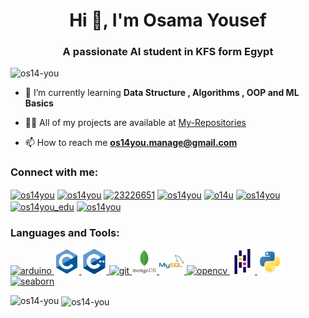 <h1 align="center">Hi 👋, I'm Osama Yousef</h1>
<h3 align="center">A passionate AI student in KFS form Egypt</h3>

<p align="left"> <img src="https://komarev.com/ghpvc/?username=os14-you&label=Profile%20views&color=0e75b6&style=flat" alt="os14-you" /> </p>

- 🌱 I’m currently learning **Data Structure , Algorithms , OOP and ML Basics**

- 👨‍💻 All of my projects are available at [My-Repositories](https://github.com/os14-you?tab=repositories)

- 📫 How to reach me **os14you.manage@gmail.com**

<h3 align="left">Connect with me:</h3>
<p align="left">
<a href="https://twitter.com/os14you" target="blank"><img align="center" src="https://raw.githubusercontent.com/rahuldkjain/github-profile-readme-generator/master/src/images/icons/Social/twitter.svg" alt="os14you" height="30" width="40" /></a>
<a href="https://linkedin.com/in/os14you" target="blank"><img align="center" src="https://raw.githubusercontent.com/rahuldkjain/github-profile-readme-generator/master/src/images/icons/Social/linked-in-alt.svg" alt="os14you" height="30" width="40" /></a>
<a href="https://stackoverflow.com/users/23226651" target="blank"><img align="center" src="https://raw.githubusercontent.com/rahuldkjain/github-profile-readme-generator/master/src/images/icons/Social/stack-overflow.svg" alt="23226651" height="30" width="40" /></a>
<a href="https://kaggle.com/os14you" target="blank"><img align="center" src="https://raw.githubusercontent.com/rahuldkjain/github-profile-readme-generator/master/src/images/icons/Social/kaggle.svg" alt="os14you" height="30" width="40" /></a>
<a href="https://fb.com/o14u" target="blank"><img align="center" src="https://raw.githubusercontent.com/rahuldkjain/github-profile-readme-generator/master/src/images/icons/Social/facebook.svg" alt="o14u" height="30" width="40" /></a>
<a href="https://instagram.com/os14you" target="blank"><img align="center" src="https://raw.githubusercontent.com/rahuldkjain/github-profile-readme-generator/master/src/images/icons/Social/instagram.svg" alt="os14you" height="30" width="40" /></a>
<a href="https://www.hackerrank.com/os14you_edu" target="blank"><img align="center" src="https://raw.githubusercontent.com/rahuldkjain/github-profile-readme-generator/master/src/images/icons/Social/hackerrank.svg" alt="os14you_edu" height="30" width="40" /></a>
<a href="https://codeforces.com/profile/os14you" target="blank"><img align="center" src="https://raw.githubusercontent.com/rahuldkjain/github-profile-readme-generator/master/src/images/icons/Social/codeforces.svg" alt="os14you" height="30" width="40" /></a>
</p>

<h3 align="left">Languages and Tools:</h3>
<p align="left"> <a href="https://www.arduino.cc/" target="_blank" rel="noreferrer"> <img src="https://cdn.worldvectorlogo.com/logos/arduino-1.svg" alt="arduino" width="40" height="40"/> </a> <a href="https://www.cprogramming.com/" target="_blank" rel="noreferrer"> <img src="https://raw.githubusercontent.com/devicons/devicon/master/icons/c/c-original.svg" alt="c" width="40" height="40"/> </a> <a href="https://www.w3schools.com/cpp/" target="_blank" rel="noreferrer"> <img src="https://raw.githubusercontent.com/devicons/devicon/master/icons/cplusplus/cplusplus-original.svg" alt="cplusplus" width="40" height="40"/> </a> <a href="https://git-scm.com/" target="_blank" rel="noreferrer"> <img src="https://www.vectorlogo.zone/logos/git-scm/git-scm-icon.svg" alt="git" width="40" height="40"/> </a> <a href="https://www.mongodb.com/" target="_blank" rel="noreferrer"> <img src="https://raw.githubusercontent.com/devicons/devicon/master/icons/mongodb/mongodb-original-wordmark.svg" alt="mongodb" width="40" height="40"/> </a> <a href="https://www.mysql.com/" target="_blank" rel="noreferrer"> <img src="https://raw.githubusercontent.com/devicons/devicon/master/icons/mysql/mysql-original-wordmark.svg" alt="mysql" width="40" height="40"/> </a> <a href="https://opencv.org/" target="_blank" rel="noreferrer"> <img src="https://www.vectorlogo.zone/logos/opencv/opencv-icon.svg" alt="opencv" width="40" height="40"/> </a> <a href="https://pandas.pydata.org/" target="_blank" rel="noreferrer"> <img src="https://raw.githubusercontent.com/devicons/devicon/2ae2a900d2f041da66e950e4d48052658d850630/icons/pandas/pandas-original.svg" alt="pandas" width="40" height="40"/> </a> <a href="https://www.python.org" target="_blank" rel="noreferrer"> <img src="https://raw.githubusercontent.com/devicons/devicon/master/icons/python/python-original.svg" alt="python" width="40" height="40"/> </a> <a href="https://seaborn.pydata.org/" target="_blank" rel="noreferrer"> <img src="https://seaborn.pydata.org/_images/logo-mark-lightbg.svg" alt="seaborn" width="40" height="40"/> </a> </p>

<p><img align="left" src="https://github-readme-stats.vercel.app/api/top-langs?username=os14-you&show_icons=true&locale=en&layout=compact" alt="os14-you" /></p>

<p>&nbsp;<img align="center" src="https://github-readme-stats.vercel.app/api?username=os14-you&show_icons=true&locale=en" alt="os14-you" /></p>
